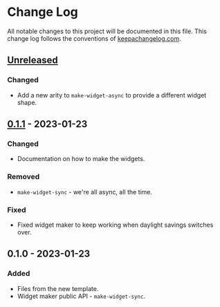 # Change Log
All notable changes to this project will be documented in this file. This change log follows the conventions of [keepachangelog.com](http://keepachangelog.com/).

## [Unreleased]
### Changed
- Add a new arity to `make-widget-async` to provide a different widget shape.

## [0.1.1] - 2023-01-23
### Changed
- Documentation on how to make the widgets.

### Removed
- `make-widget-sync` - we're all async, all the time.

### Fixed
- Fixed widget maker to keep working when daylight savings switches over.

## 0.1.0 - 2023-01-23
### Added
- Files from the new template.
- Widget maker public API - `make-widget-sync`.

[Unreleased]: https://github.com/your-name/rest-service/compare/0.1.1...HEAD
[0.1.1]: https://github.com/your-name/rest-service/compare/0.1.0...0.1.1
